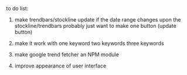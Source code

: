 to do list:
1. make trendbars/stockline update 
	if the date range changes upon the stockline/trendbars
	probably just want to make one button (update button)

2. make it work with
	one keyword
	two keywords
	three keywords

3. make google trend fetcher an NPM module

4. improve appearance of user interface